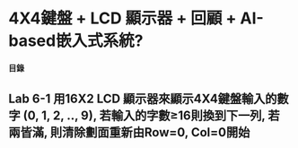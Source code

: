 # 4X4鍵盤 + LCD 顯示器 + 回顧 + AI-based嵌入式系統?

#### 目錄



## Lab 6-1 用16X2 LCD 顯示器來顯示4X4鍵盤輸入的數字 (0, 1, 2, .., 9), 若輸入的字數≥16則換到下一列, 若兩皆滿, 則清除劃面重新由Row=0, Col=0開始

